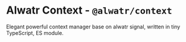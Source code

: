 # Alwatr Context - `@alwatr/context`

Elegant powerful context manager base on alwatr signal, written in tiny TypeScript, ES module.
